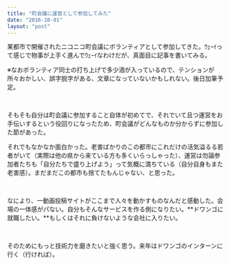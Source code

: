 ```yaml
---
title: "町会議に運営として参加してみた"
date: "2016-10-01"
layout: "post"
---
```


某都市で開催されたニコニコ町会議にボランティアとして参加してきた。ｳｪｰｲって感じで物事が上手く進んでｳｪｰｲなわけだが、真面目に記事を書いてみる。

※なおボランティア同士の打ち上げで多少酒が入っているので、テンションが所々おかしい、誤字脱字がある、文章になっていないかもしれない。後日加筆予定。

 

そもそも自分は町会議に参加すること自体が初めてで、それでいて且つ運営をお手伝いするという役回りになったため、町会議がどんなものか分からずに参加した節があった。

それでもなかなか面白かった。老害ばかりのこの都市にこれだけの活気溢るる若者がいて（実際は他の県から来ている方も多くいらっしゃった）、運営は勿論参加者たちも「自分たちで盛り上げよう」って気概に満ちている（自分自身もまた老害感）。まだまだこの都市も捨てたもんじゃない、と思った。

 

なにより、一動画投稿サイトがここまで人々を動かすものなんだと感動した。会場の一体感がパない。自分もそんなサービスを作る側になりたい。**ドワンゴに就職したい。**もしくはそれに負けないような会社に入りたい。

 

そのためにもっと技術力を磨きたいと強く思う。来年はドワンゴのインターンに行く（行ければ）。
